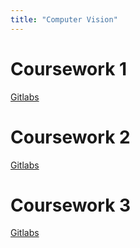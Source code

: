 ```yaml
---
title: "Computer Vision"
---
```


# Coursework 1

[Gitlabs](https://git.soton.ac.uk/ik1g19/visioncw1)

# Coursework 2

[Gitlabs](https://git.soton.ac.uk/ik1g19/visioncw2)

# Coursework 3

[Gitlabs](https://git.soton.ac.uk/ik1g19/visioncw3)

